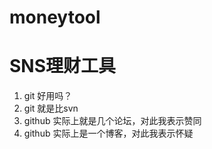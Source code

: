 moneytool
=========

SNS理财工具
=====================

1. git 好用吗？
2. git 就是比svn
3. github 实际上就是几个论坛，对此我表示赞同
4. github 实际上是一个博客，对此我表示怀疑
